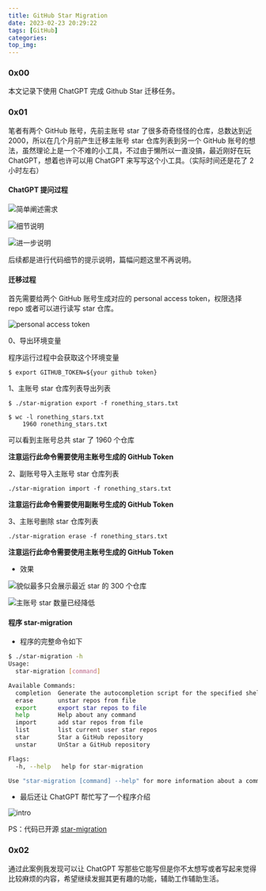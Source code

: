 ```yaml
---
title: GitHub Star Migration
date: 2023-02-23 20:29:22
tags: [GitHub]
categories:
top_img:
---
```


### 0x00

本文记录下使用 ChatGPT 完成 Github Star 迁移任务。

<!--more-->

### 0x01

笔者有两个 GitHub 账号，先前主账号 star 了很多奇奇怪怪的仓库，总数达到近 2000，所以在几个月前产生迁移主账号 star 仓库列表到另一个 GitHub 账号的想法，虽然理论上是一个不难的小工具，不过由于懒所以一直没搞，最近刚好在玩 ChatGPT，想着也许可以用 ChatGPT 来写写这个小工具。（实际时间还是花了 2 小时左右）

#### ChatGPT 提问过程

![简单阐述需求](https://blog-1253523830.cosgz.myqcloud.com/assets/img/202302232031038.png)

![细节说明](https://blog-1253523830.cosgz.myqcloud.com/assets/img/202302232031323.png)

![进一步说明](https://blog-1253523830.cosgz.myqcloud.com/assets/img/202302232032989.png)

后续都是进行代码细节的提示说明，篇幅问题这里不再说明。

#### 迁移过程

首先需要给两个 GitHub 账号生成对应的 personal access token，权限选择 repo 或者可以进行读写 star 仓库。

![personal access token](https://blog-1253523830.cosgz.myqcloud.com/assets/img/202302232034014.png)

0、导出环境变量

程序运行过程中会获取这个环境变量

```
$ export GITHUB_TOKEN=${your github token}
```

1、主账号 star 仓库列表导出列表

```
$ ./star-migration export -f ronething_stars.txt
```

```
$ wc -l ronething_stars.txt 
    1960 ronething_stars.txt
```

可以看到主账号总共 star 了 1960 个仓库

**注意运行此命令需要使用主账号生成的 GitHub Token**

2、副账号导入主账号 star 仓库列表

```
./star-migration import -f ronething_stars.txt
```

**注意运行此命令需要使用副账号生成的 GitHub Token**

3、主账号删除 star 仓库列表

```
./star-migration erase -f ronething_stars.txt
```

**注意运行此命令需要使用主账号生成的 GitHub Token**

- 效果

![貌似最多只会展示最近 star 的 300 个仓库](https://blog-1253523830.cosgz.myqcloud.com/assets/img/202302232033755.jpeg)

![主账号 star 数量已经降低](https://blog-1253523830.cosgz.myqcloud.com/assets/img/202302232033683.png)

#### 程序 star-migration

- 程序的完整命令如下

```bash
$ ./star-migration -h                                                                            
Usage:
  star-migration [command]

Available Commands:
  completion  Generate the autocompletion script for the specified shell
  erase       unstar repos from file
  export      export star repos to file
  help        Help about any command
  import      add star repos from file
  list        list current user star repos
  star        Star a GitHub repository
  unstar      UnStar a GitHub repository

Flags:
  -h, --help   help for star-migration

Use "star-migration [command] --help" for more information about a command.
```

- 最后还让 ChatGPT 帮忙写了一个程序介绍

![intro](https://blog-1253523830.cosgz.myqcloud.com/assets/img/202302232034502.png)

PS：代码已开源 [star-migration](https://github.com/ronething/star-migration)

### 0x02

通过此案例我发现可以让 ChatGPT 写那些它能写但是你不太想写或者写起来觉得比较麻烦的内容，希望继续发掘其更有趣的功能，辅助工作辅助生活。

